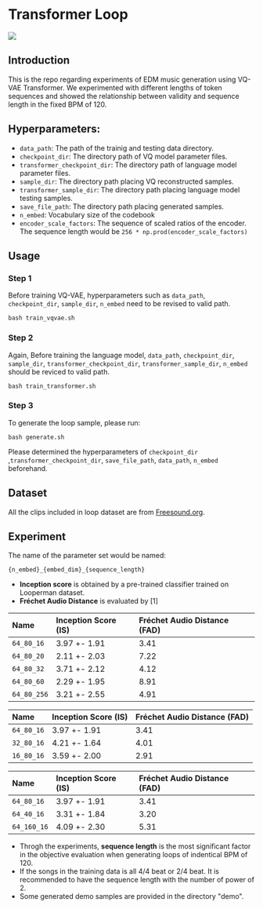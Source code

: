 # Transformer Loop
![](https://i.imgur.com/AW7BlnL.png)
## Introduction
This is the repo regarding experiments of EDM music generation using VQ-VAE Transformer. We experimented with different lengths of token sequences and showed the relationship between validity and sequence length in the fixed BPM of 120.

## Hyperparameters:
* `data_path`: The path of the trainig and testing data directory.
* `checkpoint_dir`: The directory path of VQ model parameter files.
* `transformer_checkpoint_dir`: The directory path of language model parameter files.
* `sample_dir`: The directory path placing VQ reconstructed samples.
* `transformer_sample_dir`: The directory path placing language model testing samples.
* `save_file_path`: The directory path placing generated samples.
* `n_embed`: Vocabulary size of the codebook
* `encoder_scale_factors`: The sequence of scaled ratios of the encoder. The sequence length would be `256 * np.prod(encoder_scale_factors)`


## Usage
### **Step 1** 
Before training VQ-VAE, hyperparameters such as `data_path`, `checkpoint_dir`, `sample_dir`, `n_embed` need to be revised to valid path.
```
bash train_vqvae.sh
```
### **Step 2**
Again, Before training the language model, `data_path`, `checkpoint_dir`, `sample_dir`, `transformer_checkpoint_dir`, `transformer_sample_dir`, `n_embed` should be reviced to valid path. 
```
bash train_transformer.sh
```
### **Step 3**
To generate the loop sample, please run:
```
bash generate.sh
```
Please determined the hyperparameters of `checkpoint_dir`
,`transformer_checkpoint_dir`, `save_file_path`, `data_path`, `n_embed` beforehand.
## Dataset
All the clips included in loop dataset are from [Freesound.org](https://freesound.org/).
## Experiment
The name of the parameter set would be named:
```
{n_embed}_{embed_dim}_{sequence_length}
```
* **Inception score** is obtained by a pre-trained classifier trained on Looperman dataset.
* **Fréchet Audio Distance** is evaluated by [1]

| Name        | Inception Score (IS) | Fréchet Audio Distance (FAD) |
|:----------- |:-------------------- |:---------------------------- |
| `64_80_16`  | 3.97 +- 1.91         | 3.41                         |
| `64_80_20`  | 2.11 +- 2.03         | 7.22                         |
| `64_80_32`  | 3.71 +- 2.12         | 4.12                         |
| `64_80_60`  | 2.29 +- 1.95         | 8.91                         |
| `64_80_256` | 3.21 +- 2.55         | 4.91                         |


| Name        | Inception Score (IS) | Fréchet Audio Distance (FAD) |
| :---------- | :------------        | :----                        |
| `64_80_16`  | 3.97 +- 1.91         | 3.41                         |
| `32_80_16`  | 4.21 +- 1.64         | 4.01                         |
| `16_80_16`  | 3.59 +- 2.00         | 2.91                         |

| Name        | Inception Score (IS) | Fréchet Audio Distance (FAD) |
|:----------- |:-------------------- |:---------------------------- |
| `64_80_16`  | 3.97 +- 1.91         | 3.41                         |
| `64_40_16`  | 3.31 +- 1.84         | 3.20                         |
| `64_160_16` | 4.09 +- 2.30         | 5.31                         |

* Throgh the experiments, **sequence length** is the most significant factor in the objective evaluation when generating loops of indentical BPM of 120.
* If the songs in the training data is all 4/4 beat or 2/4 beat. It is recommended to have the sequence length with the number of power of 2.
* Some generated demo samples are provided in the directory "demo".






